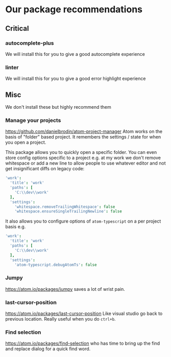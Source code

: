 # Our package recommendations

## Critical

### autocomplete-plus
We will install this for you to give a good autocomplete experience

### linter
We will install this for you to give a good error highlight experience

## Misc
We don't install these but highly recommend them

### Manage your projects
https://github.com/danielbrodin/atom-project-manager
Atom works on the basis of "folder" based project. It remembers the settings / state for when you open a project.

This package allows you to quickly open a specific folder. You can even store config options specific to a project e.g. at my work we don't remove whitespace or add a new line to allow people to use whatever editor and not get insignificant diffs on legacy code:

```cson
'work':
  'title': 'work'
  'paths': [
    'C:\\dev\\work'
  ],
  'settings':
    'whitespace.removeTrailingWhitespace': false
    'whitespace.ensureSingleTrailingNewline': false
```

It also allows you to configure options of `atom-typescript` on a per project basis e.g.
```cson
'work':
  'title': 'work'
  'paths': [
    'C:\\dev\\work'
  ],
  'settings':
    'atom-typescript.debugAtomTs': false
```

### Jumpy
https://atom.io/packages/jumpy saves a lot of wrist pain.

### last-cursor-position
https://atom.io/packages/last-cursor-position Like visual studio go back to previous location. Really useful when you do `ctrl+b`.

### Find selection
https://atom.io/packages/find-selection who has time to bring up the find and replace dialog for a quick find word.
